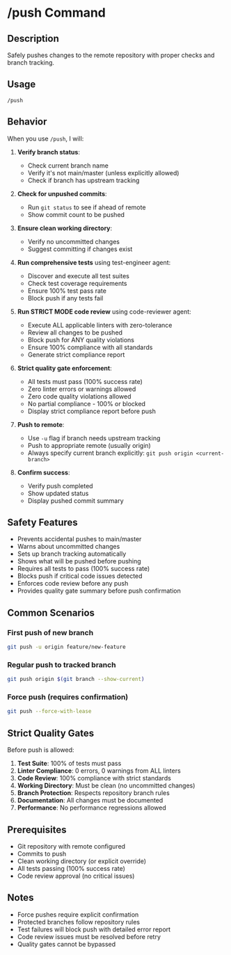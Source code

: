 # /push Command

## Description
Safely pushes changes to the remote repository with proper checks and branch tracking.

## Usage
```
/push
```

## Behavior
When you use `/push`, I will:

1. **Verify branch status**:
   - Check current branch name
   - Verify it's not main/master (unless explicitly allowed)
   - Check if branch has upstream tracking

2. **Check for unpushed commits**:
   - Run `git status` to see if ahead of remote
   - Show commit count to be pushed

3. **Ensure clean working directory**:
   - Verify no uncommitted changes
   - Suggest committing if changes exist

4. **Run comprehensive tests** using test-engineer agent:
   - Discover and execute all test suites
   - Check test coverage requirements
   - Ensure 100% test pass rate
   - Block push if any tests fail

5. **Run STRICT MODE code review** using code-reviewer agent:
   - Execute ALL applicable linters with zero-tolerance
   - Review all changes to be pushed
   - Block push for ANY quality violations
   - Ensure 100% compliance with all standards
   - Generate strict compliance report

6. **Strict quality gate enforcement**:
   - All tests must pass (100% success rate)
   - Zero linter errors or warnings allowed
   - Zero code quality violations allowed
   - No partial compliance - 100% or blocked
   - Display strict compliance report before push

7. **Push to remote**:
   - Use `-u` flag if branch needs upstream tracking
   - Push to appropriate remote (usually origin)
   - Always specify current branch explicitly: `git push origin <current-branch>`

8. **Confirm success**:
   - Verify push completed
   - Show updated status
   - Display pushed commit summary

## Safety Features
- Prevents accidental pushes to main/master
- Warns about uncommitted changes
- Sets up branch tracking automatically
- Shows what will be pushed before pushing
- Requires all tests to pass (100% success rate)
- Blocks push if critical code issues detected
- Enforces code review before any push
- Provides quality gate summary before push confirmation

## Common Scenarios

### First push of new branch
```bash
git push -u origin feature/new-feature
```

### Regular push to tracked branch
```bash
git push origin $(git branch --show-current)
```

### Force push (requires confirmation)
```bash
git push --force-with-lease
```

## Strict Quality Gates
Before push is allowed:
1. **Test Suite**: 100% of tests must pass
2. **Linter Compliance**: 0 errors, 0 warnings from ALL linters
3. **Code Review**: 100% compliance with strict standards
4. **Working Directory**: Must be clean (no uncommitted changes)
5. **Branch Protection**: Respects repository branch rules
6. **Documentation**: All changes must be documented
7. **Performance**: No performance regressions allowed

## Prerequisites
- Git repository with remote configured
- Commits to push
- Clean working directory (or explicit override)
- All tests passing (100% success rate)
- Code review approval (no critical issues)

## Notes
- Force pushes require explicit confirmation
- Protected branches follow repository rules
- Test failures will block push with detailed error report
- Code review issues must be resolved before retry
- Quality gates cannot be bypassed
